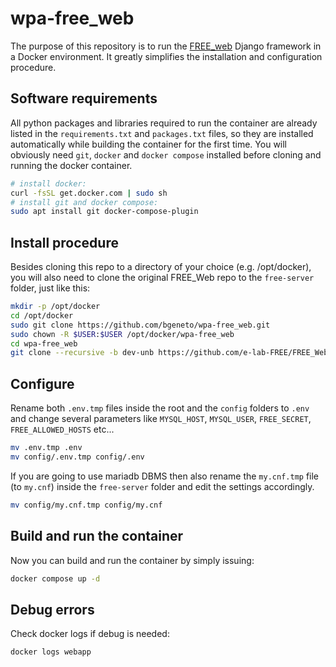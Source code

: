 # wpa-free_web

The purpose of this repository is to run the [FREE_web](https://github.com/e-lab-FREE/FREE_Web) 
Django framework in a Docker environment. It greatly simplifies the installation and configuration procedure.


## Software requirements

All python packages and libraries required to run the container are already listed in the `requirements.txt` and `packages.txt` files, so they are installed automatically while building the container for the first time. 
You will obviously need `git`, `docker` and `docker compose` installed before cloning and running the docker container. 

```bash 
# install docker:
curl -fsSL get.docker.com | sudo sh
# install git and docker compose:
sudo apt install git docker-compose-plugin
```

## Install procedure

Besides cloning this repo to a directory of your choice (e.g. /opt/docker), you will also need to clone the original FREE_Web repo to the `free-server` folder, just like this:

```bash
mkdir -p /opt/docker
cd /opt/docker
sudo git clone https://github.com/bgeneto/wpa-free_web.git
sudo chown -R $USER:$USER /opt/docker/wpa-free_web
cd wpa-free_web
git clone --recursive -b dev-unb https://github.com/e-lab-FREE/FREE_Web.git ./free-server
```

## Configure

Rename both `.env.tmp` files inside the root and the `config` folders to `.env` and change several parameters like `MYSQL_HOST`, `MYSQL_USER`, `FREE_SECRET`, `FREE_ALLOWED_HOSTS` etc...

```bash
mv .env.tmp .env
mv config/.env.tmp config/.env
```

If you are going to use mariadb DBMS then also rename the `my.cnf.tmp` file (to `my.cnf`) inside the `free-server` folder and edit the settings accordingly.
```bash
mv config/my.cnf.tmp config/my.cnf
```

## Build and run the container
Now you can build and run the container by simply issuing: 

```bash
docker compose up -d
```

## Debug errors

Check docker logs if debug is needed:

```bash
docker logs webapp
```
